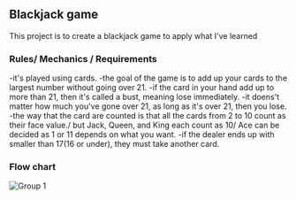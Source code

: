 
## Blackjack game
This project is to create a blackjack game to apply what I've learned

### Rules/ Mechanics / Requirements
-it's played using cards.
-the goal of the game is to add up your cards to the largest number without going over 21.
-if the card in your hand add up to more than 21, then it's called a bust, meaning lose immediately.
-it doens't matter how much you've gone over 21, as long as it's over 21, then you lose.
-the way that the card are counted is that all the cards from 2 to 10 count as their face value./ but Jack, Queen, and King each count as 10/ Ace can be decided as 1 or 11 depends on what you want.
-if the dealer ends up with smaller than 17(16 or under), they must take another card.

### Flow chart
![Group 1](https://user-images.githubusercontent.com/86972559/154788997-c1448488-ae1e-473c-90dd-ddfab9e18b79.png)
